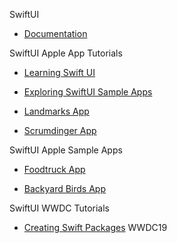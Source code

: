 SwiftUI

* [Documentation](https://developer.apple.com/xcode/swiftui/)

SwiftUI Apple App Tutorials

* [Learning Swift UI](https://developer.apple.com/tutorials/swiftui-concepts)

* [Exploring SwiftUI Sample Apps](https://developer.apple.com/tutorials/Sample-Apps)

* [Landmarks App](https://developer.apple.com/tutorials/swiftui/creating-and-combining-views)

* [Scrumdinger App](https://developer.apple.com/tutorials/app-dev-training/getting-started-with-scrumdinger)

SwiftUI Apple Sample Apps

* [Foodtruck App](https://developer.apple.com/documentation/swiftui/food_truck_building_a_swiftui_multiplatform_app)

* [Backyard Birds App](https://developer.apple.com/documentation/swiftui/backyard-birds-sample)

SwiftUI WWDC Tutorials

* [Creating Swift Packages](https://developer.apple.com/videos/play/wwdc2019/410) WWDC19
